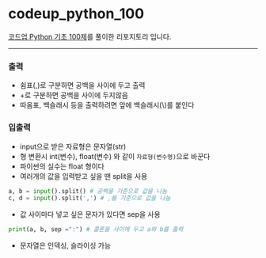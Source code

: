 # codeup_python_100
[코드업 Python 기초 100제](https://codeup.kr/problemsetsol.php?psid=33)를 풀이한 리포지토리 입니다.

---
### 출력
+ 쉼표(,)로 구분하면 공백을 사이에 두고 출력
+ +로 구분하면 공백을 사이에 두지않음
+ 따옴표, 백슬래시 등을 출력하려면 앞에 백슬래시(\\)를 붙인다

### 입출력
+ input으로 받은 자료형은 문자열(str)
+ 형 변환시 int(변수), float(변수) 와 같이 `자료형(변수명)`으로 바꾼다
+ 파이썬의 실수는 float 형이다
+ 여러개의 값을 입력받고 싶을 땐 split을 사용
```python
a, b = input().split() # 공백을 기준으로 값을 나눔
c, d = input().split(',') # ,를 기준으로 값을 나눔
```
+ 값 사이마다 넣고 싶은 문자가 있다면 sep을 사용
```python
print(a, b, sep =":") # 콜론을 사이에 두고 a와 b를 출력
```
+ 문자열은 인덱싱, 슬라이싱 가능